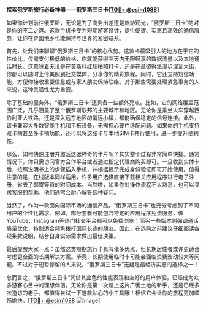 **探索俄罗斯旅行必备神器——俄罗斯三日卡[[TG💪+ @esim1088](https://t.me/s/esim1088)]**

如果你计划前往俄罗斯，无论是为了商务出差还是旅游观光，“俄罗斯三日卡”绝对是你的不二之选。这款手机卡专为短期游客设计，提供便捷、实惠且高效的通信服务，让你在异国他乡也能保持与世界的紧密联系。

首先，让我们来聊聊“俄罗斯三日卡”的核心优势。这款卡最吸引人的地方在于它的性价比。仅需支付极低的价格，你就能获得三天内无限畅享的数据流量以及本地通话时长。这意味着无论是在莫斯科红场拍照打卡，还是在圣彼得堡漫步涅瓦大街，你都可以随时上传美照到社交媒体，分享你的精彩旅程。同时，它还支持短信功能，方便你接收重要信息或与家人朋友保持联络。对于那些需要处理紧急事务的人来说，这种灵活性尤为重要。

除了基础的服务外，“俄罗斯三日卡”还具备一些额外亮点。比如，它的网络覆盖范围广泛，几乎涵盖了整个俄罗斯联邦的主要城市和地区。无论你是乘坐火车穿越西伯利亚大铁路，还是深入远东地区的偏远小镇，都能确保稳定的信号连接。此外，该卡兼容大多数智能手机和平板设备，无需担心硬件适配问题。如果你的手机支持双卡槽甚至多卡槽功能，还可以将这张卡与本地SIM卡并行使用，进一步提升便利性。

那么，如何快速注册并激活这张神奇的卡片呢？其实整个过程非常简单快捷。通常情况下，你只需访问官方合作平台或者通过指定代理商购买即可。一旦收到实体卡后，按照说明书上的步骤插入手机，并根据提示完成身份验证即可开始使用。值得注意的是，在线版本同样适用，许多用户选择直接下载相关应用程序进行电子注册，省去了邮寄等待的时间成本。当然啦，如果你对操作流程不太熟悉，也可以寻求客服的帮助，他们通常会耐心解答各种疑问。

当然了，作为一款面向国际市场的通信产品，“俄罗斯三日卡”也充分考虑到了不同用户的个性化需求。例如，部分套餐可能包含特定的应用程序免流服务，像YouTube、Instagram等热门社交平台都可以免费浏览；而另一些版本则强调通话质量优化，特别适合频繁拨打国际长途的朋友。因此，在选购之前建议仔细阅读各项条款说明，结合自身实际需求做出最佳决策。

最后提醒大家一点：虽然这类短期旅行卡具有诸多优点，但长期居住者或许更适合考虑更全面的长期解决方案。毕竟，长期使用临时卡可能会面临资费波动较大等问题。不过对于短暂停留的人来说，“俄罗斯三日卡”无疑是最经济实惠的选择之一！

总而言之，“俄罗斯三日卡”凭借其出色的性能表现和友好的用户体验，已经成为众多游客心目中的理想伴侣。无论你是第一次踏上这片广袤土地的新手，还是已经多次造访的老手，都值得尝试一下这款贴心的小工具哦！相信它会让你的旅程更加顺畅愉快。[[TG💪+ @esim1088](https://t.me/s/esim1088) ![Image](https://i.postimg.cc/4NQfJmqS/Snipaste-2025-05-13-00-14-12.png)]